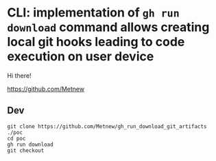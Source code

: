 # CLI: implementation of `gh run download` command allows creating local git hooks leading to code execution on user device

Hi there!

https://github.com/Metnew

## Dev

```
git clone https://github.com/Metnew/gh_run_download_git_artifacts ./poc
cd poc
gh run download
git checkout
```
